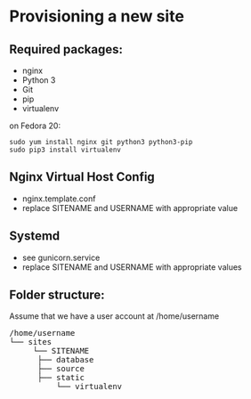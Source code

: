 Provisioning a new site
========================

## Required packages:

* nginx
* Python 3
* Git
* pip
* virtualenv

on Fedora 20:

    sudo yum install nginx git python3 python3-pip
    sudo pip3 install virtualenv

## Nginx Virtual Host Config

* nginx.template.conf
* replace SITENAME and USERNAME with appropriate value

## Systemd

* see gunicorn.service
* replace SITENAME and USERNAME with appropriate values

## Folder structure:
Assume that we have a user account at /home/username

<pre>
/home/username
└── sites
     └── SITENAME
	  ├── database
	  ├── source
	  ├── static
          └── virtualenv
</pre>
